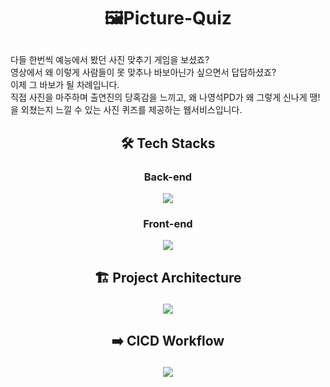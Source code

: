 # <p align="center"> 🖼️Picture-Quiz <p>



다들 한번씩 예능에서 봤던 사진 맞추기 게임을 보셨죠? <br/>
영상에서 왜 이렇게 사람들이 못 맞추나 바보아닌가 싶으면서 답답하셨죠?<br/>
이제 그 바보가 될 차례입니다.<br/>
직접 사진을 마주하며 출연진의 당혹감을 느끼고, 왜 나영석PD가 왜 그렇게 신나게 땡!을 외쳤는지 느낄 수 있는 사진 퀴즈를 제공하는 웹서비스입니다.

## <p align="center"> 🛠 Tech Stacks </p>

### <p align="center"> Back-end </p>

<p align="center"><img src="https://user-images.githubusercontent.com/76154390/207240855-894d21ac-46bf-44ca-bd9b-19346f3d16f3.png"/><p>



### <p align="center"> Front-end </p>
<p align="center"><img src="https://user-images.githubusercontent.com/76154390/207030672-99819ca4-2802-4e5c-9109-0db1dcb24a72.png"/><p>


## <p align="center"> 🏗 Project Architecture </p>

<p align="center"><img src="https://user-images.githubusercontent.com/76154390/217697354-bcd955bc-ca3e-4907-98f2-96b9886db73b.png"/><p>



## <p align="center"> ➡️ CICD Workflow </p>

<p align="center"><img src="https://user-images.githubusercontent.com/76154390/217707883-24dd8db9-9069-4c20-9c3c-84c183e3b51c.png"/><p>
